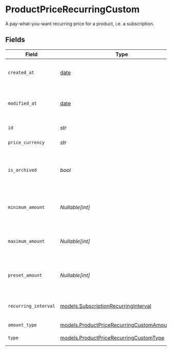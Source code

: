 # ProductPriceRecurringCustom

A pay-what-you-want recurring price for a product, i.e. a subscription.


## Fields

| Field                                                                                              | Type                                                                                               | Required                                                                                           | Description                                                                                        |
| -------------------------------------------------------------------------------------------------- | -------------------------------------------------------------------------------------------------- | -------------------------------------------------------------------------------------------------- | -------------------------------------------------------------------------------------------------- |
| `created_at`                                                                                       | [date](https://docs.python.org/3/library/datetime.html#date-objects)                               | :heavy_check_mark:                                                                                 | Creation timestamp of the object.                                                                  |
| `modified_at`                                                                                      | [date](https://docs.python.org/3/library/datetime.html#date-objects)                               | :heavy_check_mark:                                                                                 | Last modification timestamp of the object.                                                         |
| `id`                                                                                               | *str*                                                                                              | :heavy_check_mark:                                                                                 | The ID of the price.                                                                               |
| `price_currency`                                                                                   | *str*                                                                                              | :heavy_check_mark:                                                                                 | The currency.                                                                                      |
| `is_archived`                                                                                      | *bool*                                                                                             | :heavy_check_mark:                                                                                 | Whether the price is archived and no longer available.                                             |
| `minimum_amount`                                                                                   | *Nullable[int]*                                                                                    | :heavy_check_mark:                                                                                 | The minimum amount the customer can pay.                                                           |
| `maximum_amount`                                                                                   | *Nullable[int]*                                                                                    | :heavy_check_mark:                                                                                 | The maximum amount the customer can pay.                                                           |
| `preset_amount`                                                                                    | *Nullable[int]*                                                                                    | :heavy_check_mark:                                                                                 | The initial amount shown to the customer.                                                          |
| `recurring_interval`                                                                               | [models.SubscriptionRecurringInterval](../models/subscriptionrecurringinterval.md)                 | :heavy_check_mark:                                                                                 | The recurring interval of the price.                                                               |
| `amount_type`                                                                                      | [models.ProductPriceRecurringCustomAmountType](../models/productpricerecurringcustomamounttype.md) | :heavy_check_mark:                                                                                 | N/A                                                                                                |
| `type`                                                                                             | [models.ProductPriceRecurringCustomType](../models/productpricerecurringcustomtype.md)             | :heavy_check_mark:                                                                                 | The type of the price.                                                                             |